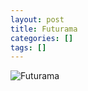 ```yaml
---
layout: post
title: Futurama
categories: []
tags: []
---
```

![Futurama](https://m.media-amazon.com/images/M/MV5BNzA2ZDk2ZTUtMWU2Yi00NDVmLTk1ODEtMmFmMjQyNWYzODI0XkEyXkFqcGdeQXVyNTA4NzY1MzY@._V1.jpg)
